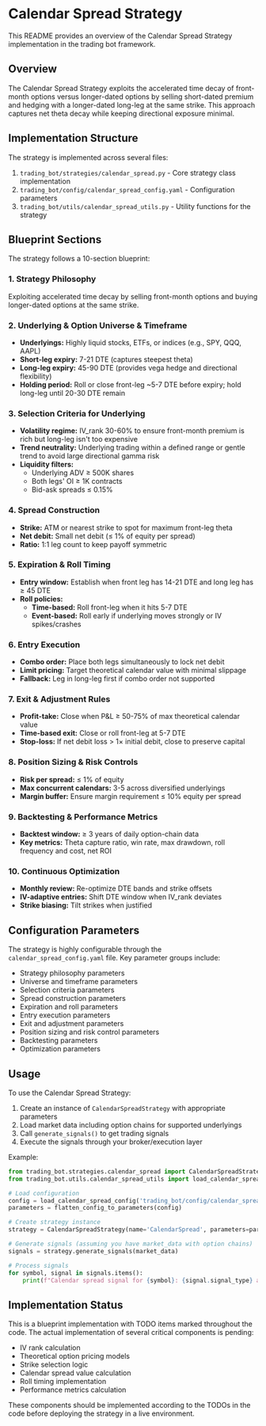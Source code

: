 # Calendar Spread Strategy

This README provides an overview of the Calendar Spread Strategy implementation in the trading bot framework.

## Overview

The Calendar Spread Strategy exploits the accelerated time decay of front-month options versus longer-dated options by selling short-dated premium and hedging with a longer-dated long-leg at the same strike. This approach captures net theta decay while keeping directional exposure minimal.

## Implementation Structure

The strategy is implemented across several files:

1. `trading_bot/strategies/calendar_spread.py` - Core strategy class implementation
2. `trading_bot/config/calendar_spread_config.yaml` - Configuration parameters
3. `trading_bot/utils/calendar_spread_utils.py` - Utility functions for the strategy

## Blueprint Sections

The strategy follows a 10-section blueprint:

### 1. Strategy Philosophy
Exploiting accelerated time decay by selling front-month options and buying longer-dated options at the same strike.

### 2. Underlying & Option Universe & Timeframe
- **Underlyings:** Highly liquid stocks, ETFs, or indices (e.g., SPY, QQQ, AAPL)
- **Short-leg expiry:** 7-21 DTE (captures steepest theta)
- **Long-leg expiry:** 45-90 DTE (provides vega hedge and directional flexibility)
- **Holding period:** Roll or close front-leg ~5-7 DTE before expiry; hold long-leg until 20-30 DTE remain

### 3. Selection Criteria for Underlying
- **Volatility regime:** IV_rank 30-60% to ensure front-month premium is rich but long-leg isn't too expensive
- **Trend neutrality:** Underlying trading within a defined range or gentle trend to avoid large directional gamma risk
- **Liquidity filters:**
  - Underlying ADV ≥ 500K shares
  - Both legs' OI ≥ 1K contracts
  - Bid-ask spreads ≤ 0.15%

### 4. Spread Construction
- **Strike:** ATM or nearest strike to spot for maximum front-leg theta
- **Net debit:** Small net debit (≤ 1% of equity per spread)
- **Ratio:** 1:1 leg count to keep payoff symmetric

### 5. Expiration & Roll Timing
- **Entry window:** Establish when front leg has 14-21 DTE and long leg has ≥ 45 DTE
- **Roll policies:**
  - **Time-based:** Roll front-leg when it hits 5-7 DTE
  - **Event-based:** Roll early if underlying moves strongly or IV spikes/crashes

### 6. Entry Execution
- **Combo order:** Place both legs simultaneously to lock net debit
- **Limit pricing:** Target theoretical calendar value with minimal slippage
- **Fallback:** Leg in long-leg first if combo order not supported

### 7. Exit & Adjustment Rules
- **Profit-take:** Close when P&L ≥ 50-75% of max theoretical calendar value
- **Time-based exit:** Close or roll front-leg at 5-7 DTE
- **Stop-loss:** If net debit loss > 1× initial debit, close to preserve capital

### 8. Position Sizing & Risk Controls
- **Risk per spread:** ≤ 1% of equity
- **Max concurrent calendars:** 3-5 across diversified underlyings
- **Margin buffer:** Ensure margin requirement ≤ 10% equity per spread

### 9. Backtesting & Performance Metrics
- **Backtest window:** ≥ 3 years of daily option-chain data
- **Key metrics:** Theta capture ratio, win rate, max drawdown, roll frequency and cost, net ROI

### 10. Continuous Optimization
- **Monthly review:** Re-optimize DTE bands and strike offsets
- **IV-adaptive entries:** Shift DTE window when IV_rank deviates
- **Strike biasing:** Tilt strikes when justified

## Configuration Parameters

The strategy is highly configurable through the `calendar_spread_config.yaml` file. Key parameter groups include:
- Strategy philosophy parameters
- Universe and timeframe parameters
- Selection criteria parameters
- Spread construction parameters
- Expiration and roll parameters
- Entry execution parameters
- Exit and adjustment parameters
- Position sizing and risk control parameters
- Backtesting parameters
- Optimization parameters

## Usage

To use the Calendar Spread Strategy:

1. Create an instance of `CalendarSpreadStrategy` with appropriate parameters
2. Load market data including option chains for supported underlyings
3. Call `generate_signals()` to get trading signals
4. Execute the signals through your broker/execution layer

Example:

```python
from trading_bot.strategies.calendar_spread import CalendarSpreadStrategy
from trading_bot.utils.calendar_spread_utils import load_calendar_spread_config, flatten_config_to_parameters

# Load configuration
config = load_calendar_spread_config('trading_bot/config/calendar_spread_config.yaml')
parameters = flatten_config_to_parameters(config)

# Create strategy instance
strategy = CalendarSpreadStrategy(name='CalendarSpread', parameters=parameters)

# Generate signals (assuming you have market_data with option chains)
signals = strategy.generate_signals(market_data)

# Process signals
for symbol, signal in signals.items():
    print(f"Calendar spread signal for {symbol}: {signal.signal_type} at {signal.price}")
```

## Implementation Status

This is a blueprint implementation with TODO items marked throughout the code. The actual implementation of several critical components is pending:

- IV rank calculation
- Theoretical option pricing models
- Strike selection logic
- Calendar spread value calculation
- Roll timing implementation
- Performance metrics calculation

These components should be implemented according to the TODOs in the code before deploying the strategy in a live environment. 